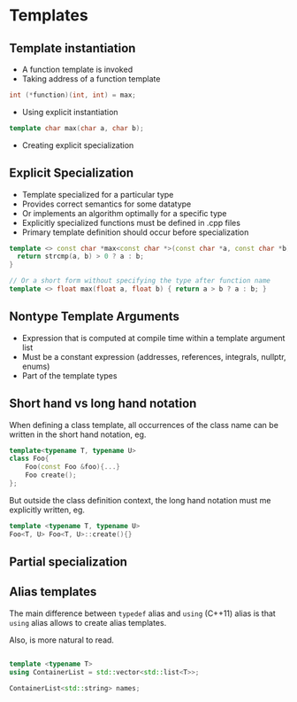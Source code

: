 # Templates 

## Template instantiation

- A function template is invoked
- Taking address of a function template
```cpp
int (*function)(int, int) = max;
```
- Using explicit instantiation

```cpp
template char max(char a, char b);
```

- Creating explicit specialization


## Explicit Specialization

- Template specialized for a particular type
- Provides correct semantics for some datatype
- Or implements an algorithm optimally for a specific type
- Explicitly specialized functions must be defined in .cpp files
- Primary template definition should occur before specialization


```cpp
template <> const char *max<const char *>(const char *a, const char *b) {
  return strcmp(a, b) > 0 ? a : b;
}

// Or a short form without specifying the type after function name
template <> float max(float a, float b) { return a > b ? a : b; }
```


## Nontype Template Arguments

 - Expression that is computed at compile time within a template argument list
 - Must be a constant expression (addresses, references, integrals, nullptr, enums)
 - Part of the template types


## Short hand vs long hand notation

When defining a class template, all occurrences of the class name can be written in the short hand notation, eg.

```cpp
template<typename T, typename U>
class Foo{
    Foo(const Foo &foo){...}
    Foo create();
};
```

But outside the class definition context, the long hand notation must me explicitly written, eg.

```cpp
template <typename T, typename U>
Foo<T, U> Foo<T, U>::create(){}
```

## Partial specialization


## Alias templates

The main difference between `typedef` alias and `using` (C++11) alias is that
`using` alias allows to create alias templates.

Also, is more natural to read.

```cpp

template <typename T>
using ContainerList = std::vector<std::list<T>>;

ContainerList<std::string> names;
```
